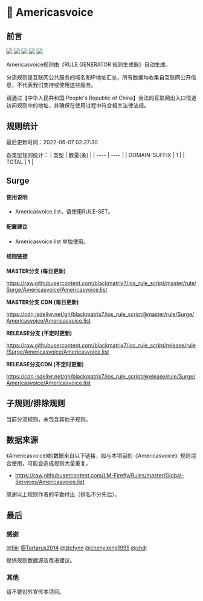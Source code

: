 # 🧸 Americasvoice

## 前言

![](https://shields.io/badge/-移除重复规则-ff69b4) ![](https://shields.io/badge/-DOMAIN与DOMAIN--SUFFIX合并-green) ![](https://shields.io/badge/-DOMAIN--SUFFIX间合并-critical) ![](https://shields.io/badge/-DOMAIN--SUFFIX与DOMAIN--KEYWORD合并-blue) ![](https://shields.io/badge/-IP--CIDR(6)合并-blueviolet) 

Americasvoice规则由《RULE GENERATOR 规则生成器》自动生成。

分流规则是互联网公共服务的域名和IP地址汇总，所有数据均收集自互联网公开信息，不代表我们支持或使用这些服务。

请通过【中华人民共和国 People's Republic of China】合法的互联网出入口信道访问规则中的地址，并确保在使用过程中符合相关法律法规。

## 规则统计

最后更新时间：2022-06-07 02:27:30

各类型规则统计：
| 类型 | 数量(条)  | 
| ---- | ----  |
| DOMAIN-SUFFIX | 1  | 
| TOTAL | 1  | 


## Surge 

#### 使用说明
- Americasvoice.list，请使用RULE-SET。

#### 配置建议
- Americasvoice.list 单独使用。

#### 规则链接
**MASTER分支 (每日更新)**

https://raw.githubusercontent.com/blackmatrix7/ios_rule_script/master/rule/Surge/Americasvoice/Americasvoice.list

**MASTER分支 CDN (每日更新)**

https://cdn.jsdelivr.net/gh/blackmatrix7/ios_rule_script@master/rule/Surge/Americasvoice/Americasvoice.list

**RELEASE分支 (不定时更新)**

https://raw.githubusercontent.com/blackmatrix7/ios_rule_script/release/rule/Surge/Americasvoice/Americasvoice.list

**RELEASE分支CDN (不定时更新)**

https://cdn.jsdelivr.net/gh/blackmatrix7/ios_rule_script@release/rule/Surge/Americasvoice/Americasvoice.list

## 子规则/排除规则


当前分流规则，未包含其他子规则。

## 数据来源

《Americasvoice》的数据来自以下链接，如与本项目的《Americasvoice》规则混合使用，可能会造成规则大量重复。

- https://raw.githubusercontent.com/LM-Firefly/Rules/master/Global-Services/Americasvoice.list


感谢以上规则作者的辛勤付出（排名不分先后）。

## 最后

### 感谢

[@fiiir](https://github.com/fiiir) [@Tartarus2014](https://github.com/Tartarus2014) [@zjcfynn](https://github.com/zjcfynn) [@chenyiping1995](https://github.com/chenyiping1995) [@vhdj](https://github.com/vhdj)

提供规则数据源及改进建议。

### 其他

请不要对外宣传本项目。
